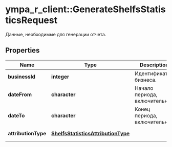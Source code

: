 # ympa_r_client::GenerateShelfsStatisticsRequest

Данные, необходимые для генерации отчета. 

## Properties
Name | Type | Description | Notes
------------ | ------------- | ------------- | -------------
**businessId** | **integer** | Идентификатор бизнеса. | 
**dateFrom** | **character** | Начало периода, включительно. | 
**dateTo** | **character** | Конец периода, включительно. | 
**attributionType** | [**ShelfsStatisticsAttributionType**](ShelfsStatisticsAttributionType.md) |  | [Enum: ] 


